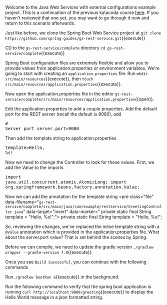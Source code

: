 Welcome to the Java Web Services with external configurations example project.  This is a continuation of the previous katacoda course [here](https://www.katacoda.com/ng-dloring/courses/java-ms/java-1).  If you haven't reviewed that one yet, you may want to go through it now and return to this scenario afterwards.

Just like before, we clone the Spring Boot Web Service project at `git clone https://github.com/spring-guides/gs-rest-service.git`{{execute}}

CD to the `gs-rest-service/complete` directory `cd gs-rest-service/complete`{{execute}}

Spring Boot configuration files are extremely flexible and allow you to provide values from application.properties or environment variables.  We're going to start with creating an `application.properties` file. Run `mkdir src/main/resources`{{execute}}, then `touch src/main/resources/application.properties`{{execute}}.

Now open the application.properties file in the editor `gs-rest-service/complete/src/main/resources/application.properties`{{open}}.

Edit the application.properties to add a couple properties.  Add the default port for the REST server (recall the default is 8080), add  <pre class="file" data-filename="gs-rest-service/complete/src/main/resources/application.properties" data-target="prepend"># Server port
server.port=9080</pre> 

Then add the template string to application.properties <pre class="file" data-filename="gs-rest-service/complete/src/main/resources/application.properties" data-target="prepend">template=Hello, %s!</pre>

Now we need to change the Controller to look for these values.  First, we add the Value to the imports <pre class="file" data-filename="`gs-rest-service/complete/src/main/java/com/example/restservice/GreetingController.java`" data-target="insert" data-marker="import java.util.concurrent.atomic.AtomicLong;">import java.util.concurrent.atomic.AtomicLong;
import org.springframework.beans.factory.annotation.Value;
</pre>

Now we can add the annotation for the template string <pre class="file" data-filename="`gs-rest-service/complete/src/main/java/com/example/restservice/GreetingController.java`" data-target="insert" data-marker="	private static final String template = "Hello, %s!";">	private static final String template = "Hello, %s!";
</pre>

So, reviewing the changes, we've replaced the inline template string with a `@Value` annotation which is provided in the application.properties file.  What about the server.port value?  That is set behind the scenes by Spring.
 

Before we can compile, we need to update the gradle version `./gradlew wrapper --gradle-version 7.0`{{execute}}

Once you see `Build Successful`, you can continue with the following commands

Run`./gradlew bootRun &`{{execute}} in the background.

Run the following command to verify that the spring boot application is running `curl http://localhost:9080/greeting`{{execute}} to display the Hello World message in a json formatted string.


